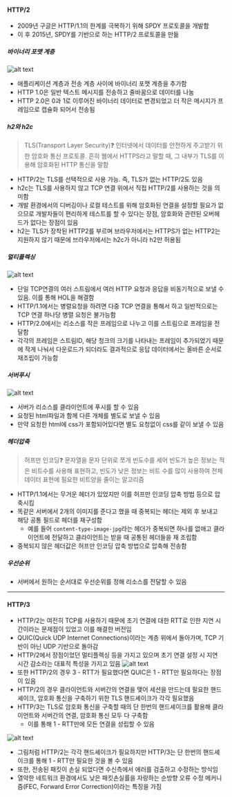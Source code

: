 #### HTTP/2

- 2009년 구글은 HTTP/1.1의 한계를 극복하기 위해 SPDY 프로토콜을 개발함
- 이 후 2015년, SPDY를 기반으로 하는 HTTP/2 프로토콜을 만듦

##### 바이너리 포맷 계층

![alt text](<스크린샷 2025-01-21 오후 5.35.16.png>)

- 애플리케이션 계층과 전송 계층 사이에 바이너리 포맷 계층을 추가함
- HTTP 1.0은 일반 텍스트 메시지를 전송하고 줄바꿈으로 데이터를 나눔
- HTTP 2.0은 0과 1로 이루어진 바이너리 데이터로 변경되었고 더 작은 메시지가 프레임으로 캡슐화 되어서 전송됨

##### h2와 h2c

> TLS(Transport Layer Security)❓
> 인터넷에서 데이터를 안전하게 주고받기 위한 암호화 통신 프로토콜. 흔히 웹에서 HTTPS라고 말할 때, 그 내부가 TLS를 이용해 암호화된 HTTP 통신을 말함

- HTTP/2는 TLS를 선택적으로 사용 가능. 즉, TLS가 없는 HTTP/2도 있음
- h2c는 TLS를 사용하지 않고 TCP 연결 위에서 직접 HTTP/2를 사용하는 것을 의미함
- 개발 환경에서의 디버깅이나 로컬 테스트를 위해 암호화된 연결을 설정할 필요가 없으므로 개발자들이 편리하게 테스트를 할 수 있다는 장점, 암호화와 관련된 오버헤드가 없다는 장점이 있음
- h2는 TLS가 장착된 HTTP2를 부르며 브라우저에서는 HTTPS가 없는 HTTP2는 지원하지 않기 때문에 브라우저에서는 h2c가 아니라 h2만 허용됨

##### 멀티플렉싱

![alt text](<스크린샷 2025-01-21 오후 5.49.22.png>)

- 단일 TCP연결의 여러 스트림에서 여러 HTTP 요청과 응답을 비동기적으로 보낼 수 있음. 이를 통해 HOL을 해결함
- HTTP/1.1에서는 병렬요청을 하려면 다중 TCP 연결을 통해서 하고 일반적으로는 TCP 연결 하나당 병렬 요청은 불가능함
- HTTP/2.0에서는 리소스를 작은 프레임으로 나누고 이를 스트림으로 프레임을 전달함
- 각각의 프레임은 스트림ID, 해당 청크의 크기를 나타내는 프레임이 추가되었기 때문에 작게 나눠서 다운로드가 되더라도 결과적으로 응답 데이터에서는 올바른 순서로 재조립이 가능함

##### 서버푸시

![alt text](<스크린샷 2025-01-21 오후 5.50.57.png>)

- 서버가 리소스를 클라이언트에 푸시를 할 수 있음
- 요청된 html파일과 함께 다른 개체를 별도로 보낼 수 있음
- 만약 요청한 html에 css가 포함되어있다면 별도 요청없이 css를 같이 보낼 수 있음

##### 헤더압축

> 허프만 인코딩❓
> 문자열을 문자 단위로 쪼개 빈도수를 세어 빈도가 높은 정보는 적은 비트수를 사용해 표현하고, 빈도가 낮은 정보는 비트 수를 많이 사용하여 전체 데이터 표현에 필요한 비트양을 줄이는 알고리즘

- HTTP/1.1에서는 무거운 헤더가 있었지만 이를 허프만 인코딩 압축 방법 등으로 압축시킴
- 똑같은 서버에서 2개의 이미지를 준다고 했을 때 중복되는 헤더는 제외 후 보내고 해당 공통 필드로 헤더를 재구성함
  - 예를 들어 `content-type-image-jpg`라는 헤더가 중복되면 하나를 없애고 클라이언트에 전달하고 클라이언트는 받을 때 공통된 헤더들을 재 조립함
- 중복되지 않은 헤더값은 허프만 인코딩 압축 방법으로 압축해 전송함

##### 우선순위

- 서버에서 원하는 순서대로 우선순위를 정해 리소스를 전달할 수 있음

---

#### HTTP/3

- HTTP/2는 여전히 TCP를 사용하기 때문에 초기 연결에 대한 RTT로 인한 지연 시간이라는 문제점이 있었고 이를 해결한 버전임
- QUIC(Quick UDP Internet Connections)이라는 계층 위에서 돌아가며, TCP 기반이 아닌 UDP 기반으로 돌아감
- HTTP/2에서 장점이었던 멀티플렉싱 등을 가지고 있으며 초기 연결 설정 시 지연 시간 감소라는 대표적 특성을 가지고 있음
  ![alt text](<스크린샷 2025-01-21 오후 6.08.57.png>)
- 또한 HTTP/2의 경우 3 - RTT가 필요했다면 QUIC은 1 - RTT만 필요하다는 장점이 있음
- HTTP/2의 경우 클라이언트와 서버간의 연결을 맺어 세션을 만드는데 필요한 핸드셰이크, 암호화 통신을 구축하기 위한 TLS 핸드셰이크가 각각 필요했음
- HTTP/3는 TLS로 암호화 통신을 구축할 때의 단 한번의 핸드셰이크를 활용해 클라이언트와 서버간의 연결, 암호화 통신 모두 다 구축함
  - 이를 통해 1 - RTT만에 모든 연결을 성립할 수 있음

![alt text](<스크린샷 2025-01-21 오후 6.11.32.png>)

- 그림처럼 HTTP/2는 각각 핸드셰이크가 필요하지만 HTTP/3는 단 한번의 핸드셰이크를 통해 1 - RTT만 필요한 것을 볼 수 있음
- 또한, 전송된 패킷이 손실 되었다면 수신측에서 에러를 검출하고 수정하는 방식임
- 열악한 네트워크 환경에서도 낮은 패킷손실률을 자랑하는 순방향 오류 수정 메커니즘(FEC, Forward Error Correction)이라는 특징을 가짐
